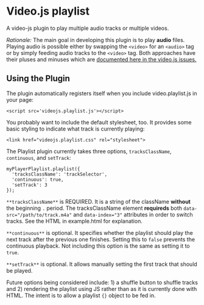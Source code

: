 Video.js playlist
===================
A video-js plugin to play multiple audio tracks or multiple videos.

*Rationale:* The main goal in developing this plugin is to play **audio** files. Playing audio is possible either by swapping the ```<video>``` for an ```<audio>``` tag or by simply feeding audio tracks to the ```<video>``` tag. Both approaches have their pluses and minuses which are [documented here in the video.js issues.](https://github.com/videojs/video.js/issues/537?source=cc)

Using the Plugin
----------------
The plugin automatically registers itself when you include video.playlist.js in your page:

    <script src='videojs.playlist.js'></script>

You probably want to include the default stylesheet, too. It provides some basic styling to indicate what track is currently playing:

    <link href="videojs.playlist.css" rel="stylesheet">

The Playlist plugin currently takes three options, ```tracksClassName```,  ```continuous```, and ```setTrack```:

    myPlayerPlaylist.playlist({
      'tracksClassName': 'trackSelector', 
      'continuous': true,
      'setTrack': 3
    });
    
```**tracksClassName**``` is REQUIRED. It is a string of the className **without** the beginning ```.``` period. The tracksClassName element **requireds** both  ```data-src="/path/to/track.m4a"``` and ```data-index="3"``` attributes in order to switch tracks.  See the HTML in example.html for explanation.

```**continuous**``` is optional. It specifies whether the playlist should play the next track after the previous one finishes. Setting this to ```false``` prevents the continuous playback. Not including this option is the same as setting it to ```true```.

```**setTrack**``` is optional. It allows manually setting the first track that should be played.

Future options being considered include: 1) a shuffle button to shuffle tracks and 2) rendering the playlist using JS rather than as it is currently done with HTML. The intent is to allow a playlist ```{}``` object to be fed in.


